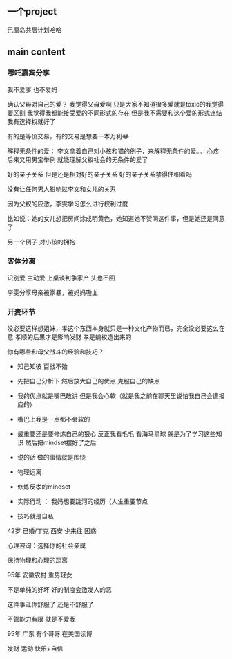 ## 一个project
巴厘岛共居计划哈哈

## main content
### 哪吒嘉宾分享
我不爱爹 也不爱妈

确认父母对自己的爱？
我觉得父母爱啊 只是大家不知道很多爱就是toxic的我觉得要区别 我觉得我都能接受爱的不同形式的存在 但是我不需要和这个爱的形式连结 我有选择权就好了

有的是等价交易，有的交易是想要一本万利😂

解释无条件的爱：
李文拿着自己对小孩和猫的例子，来解释无条件的爱。。
心疼
后来又用男宝举例 就能理解父权社会的无条件的爱了

好的亲子关系 但是还是相对好的亲子关系
好的亲子关系禁得住细看吗

没有让任何男人影响过李文和女儿的关系

因为父权的应激，李雯学习怎么进行权利过度

比如说：她的女儿想把房间涂成明黄色，她知道她不赞同这件事，但是她还是同意了

另一个例子
对小孩的拥抱


### 客体分离

识别爱 主动爱 上桌谈判争家产 头也不回

李雯分享母亲被家暴，被妈妈吸血

### 开麦环节

没必要这样想姐妹，孝这个东西本身就只是一种文化产物而已，完全没必要这么在意
孝顺的后果才是影响发财
孝是蝻权造出来的

你有哪些和母父战斗的经验和技巧？
- 知己知彼 百战不殆 
- 先把自己分析下 然后放大自己的优点 克服自己的缺点
- 我的优点就是嘴巴敢讲 但是我会心软（就是我之前在聊天里说怕我自己会遭报应的）
- 嘴巴上我是一点都不会软的
- 最重要还是要修炼自己的狠心 反正我看毛毛 看海马星球 
就是为了学习这些知识 然后把mindset摆好了之后
- 说的话 做的事情就是围绕

- 物理远离 
- 修炼反孝的mindset 
- 实际行动 ： 我妈想要跳河的经历（人生重要节点

- 技巧就是自私

42岁 已婚/丁克 西安
少来往 
困惑

心理咨询：选择你的社会亲属 

保持物理和心理的距离

95年 安徽农村 
重男轻女

不是单纯的好坏 
好的制度会激发人的恶

这件事让你舒服了 还是不舒服了 

不管能力有限 就是不爱我 


95年 广东 有个哥哥 在美国读博



发财
运动
快乐+自信
